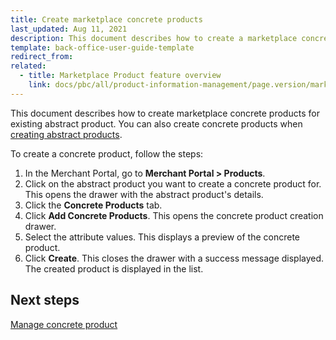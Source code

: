 ```yaml
---
title: Create marketplace concrete products
last_updated: Aug 11, 2021
description: This document describes how to create a marketplace concrete product in the Merchant Portal.
template: back-office-user-guide-template
redirect_from:
related:
  - title: Marketplace Product feature overview
    link: docs/pbc/all/product-information-management/page.version/marketplace/marketplace-product-feature-overview.html
---
```


This document describes how to create marketplace concrete products for existing abstract product. You can also create concrete products when [creating abstract products](/docs/pbc/all/product-information-management/{{site.version}}/marketplace/manage-in-the-merchant-portal/abstract-products/create-marketplace-abstract-products.html).

To create a concrete product, follow the steps:

1. In the Merchant Portal, go to **Merchant Portal&nbsp;<span aria-label="and then">></span> Products**.
2. Click on the abstract product you want to create a concrete product for.
  This opens the drawer with the abstract product's details.
3. Click the **Concrete Products** tab.
4. Click **Add Concrete Products**.
  This opens the concrete product creation drawer.
5. Select the attribute values.
  This displays a preview of the concrete product.
6. Click **Create**.
This closes the drawer with a success message displayed. The created product is displayed in the list.

## Next steps

[Manage concrete product](/docs/pbc/all/product-information-management/{{page.version}}/marketplace/manage-in-the-merchant-portal/concrete-products/edit-marketplace-concrete-products.html)
